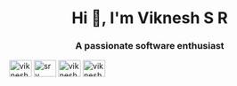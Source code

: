<h1 align="center">Hi 👋, I'm Viknesh S R</h1>
<h3 align="center">A passionate software enthusiast</h3>
    
<a href="https://www.linkedin.com/in/viknesh-srv-b12a87223/
" target="blank"><img align="center" src="https://raw.githubusercontent.com/rahuldkjain/github-profile-readme-generator/master/src/images/icons/Social/linked-in-alt.svg" alt="viknesh srv" height="30" width="40
" alt="viknesh srv" height="30" width="40" /></a>
<a href="https://stackoverflow.com/users/17945526/srv" target="blank"><img align="center" src="https://raw.githubusercontent.com/rahuldkjain/github-profile-readme-generator/master/src/images/icons/Social/stack-overflow.svg" alt="srv" height="30" width="40" /></a>
<a href="https://instagram.com/vikneshsrv" target="blank"><img align="center" src="https://raw.githubusercontent.com/rahuldkjain/github-profile-readme-generator/master/src/images/icons/Social/instagram.svg" alt="vikneshsrv" height="30" width="40" /></a>
<a href="https://www.hackerrank.com/vikneshsrv24" target="blank"><img align="center" src="https://raw.githubusercontent.com/rahuldkjain/github-profile-readme-generator/master/src/images/icons/Social/hackerrank.svg" alt="vikneshsrv24" height="30" width="40" /></a>
</p>

